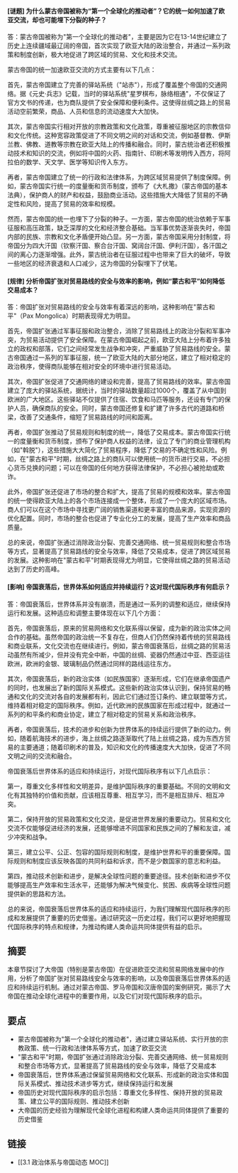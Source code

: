#### [谜题] 为什么蒙古帝国被称为“第一个全球化的推动者”？它的统一如何加速了欧亚交流，却也可能埋下分裂的种子？
答：蒙古帝国被称为"第一个全球化的推动者"，主要是因为它在13-14世纪建立了历史上连续疆域最辽阔的帝国，首次实现了欧亚大陆的政治整合，并通过一系列政策和制度创新，极大地促进了跨区域的贸易、文化和技术交流。

蒙古帝国的统一加速欧亚交流的方式主要有以下几点：

首先，蒙古帝国建立了完善的驿站系统（"站赤"），形成了覆盖整个帝国的交通网络。据《元史·兵志》记载，当时的驿站系统"星罗棋布，脉络相通"，不仅保证了官方文书的传递，也为商队提供了安全保障和便利条件。这使得丝绸之路上的贸易活动空前繁荣，商品、人员和信息的流动速度大大加快。

其次，蒙古帝国实行相对开放的宗教政策和文化政策，尊重被征服地区的宗教信仰和文化传统。这种宽容政策促进了不同文明之间的对话和交流，例如基督教、伊斯兰教、佛教、道教等宗教在欧亚大陆上的传播和融合。同时，蒙古统治者还积极推动技术和知识的交流，例如将中国的火药、指南针、印刷术等发明传入西方，将阿拉伯的数学、天文学、医学等知识传入东方。

再者，蒙古帝国建立了统一的行政和法律体系，为跨区域贸易提供了制度保障。例如，蒙古帝国实行统一的度量衡和货币制度，颁布了《大札撒》（蒙古帝国的基本法典），保护商人的财产和权益，鼓励商业活动。这些措施大大降低了贸易的不确定性和风险，提高了贸易的效率和规模。

然而，蒙古帝国的统一也埋下了分裂的种子。一方面，蒙古帝国的统治依赖于军事征服和高压政策，缺乏深厚的文化和经济整合基础。当军事优势逐渐丧失时，帝国内部的民族、宗教和文化矛盾便开始凸显。另一方面，蒙古帝国采用分封制度，将帝国分为四大汗国（钦察汗国、察合台汗国、窝阔台汗国、伊利汗国），各汗国之间的离心力逐渐增强。此外，蒙古统治者在征服过程中也带来了巨大的破坏，导致一些地区的经济衰退和人口减少，这为帝国的分裂埋下了伏笔。

#### [规律] 分析帝国扩张对贸易路线的安全与效率的影响，例如“蒙古和平”如何降低交易成本？
答：帝国扩张对贸易路线的安全与效率有着深远的影响，这种影响在"蒙古和平"（Pax Mongolica）时期表现得尤为明显。

首先，帝国扩张通过军事征服和政治整合，消除了贸易路线上的政治分裂和军事冲突，为贸易活动提供了安全保障。在蒙古帝国崛起之前，欧亚大陆上分布着许多独立的政权和部落，它们之间经常发生战争和冲突，严重威胁了贸易路线的安全。蒙古帝国通过一系列的军事征服，统一了欧亚大陆的大部分地区，建立了相对稳定的政治秩序，使得商队能够在相对安全的环境中进行贸易活动。

其次，帝国扩张促进了交通网络的建设和完善，提高了贸易路线的效率。蒙古帝国建立了庞大的驿站系统，据统计，当时的驿站数量超过1000个，覆盖了从中国到欧洲的广大地区。这些驿站不仅提供了住宿、饮食和马匹等服务，还设有专门的保护人员，确保商队的安全。同时，蒙古帝国还修复和扩建了许多古代的道路和桥梁，改善了交通条件，缩短了贸易路线的时间和距离。

再者，帝国扩张推动了贸易规则和制度的统一，降低了交易成本。蒙古帝国实行统一的度量衡和货币制度，颁布了保护商人权益的法律，设立了专门的商业管理机构（如"斡脱"），这些措施大大简化了贸易程序，降低了交易的不确定性和风险。例如，在"蒙古和平"时期，丝绸之路上的商队可以使用统一的货币进行交易，不必担心货币兑换的问题；可以在帝国的任何地方获得法律保护，不必担心被抢劫或欺诈。

此外，帝国扩张还促进了市场的整合和扩大，提高了贸易的规模和效率。蒙古帝国的统一使得欧亚大陆上的各个市场连接成一个整体，形成了一个庞大的区域市场。商人们可以在这个市场中寻找更广阔的销售渠道和更丰富的商品来源，实现资源的优化配置。同时，市场的整合也促进了专业化分工的发展，提高了生产效率和商品质量。

总的来说，帝国扩张通过消除政治分裂、完善交通网络、统一贸易规则和整合市场等方式，显著提高了贸易路线的安全与效率，降低了交易成本，促进了跨区域贸易的发展。这种影响在"蒙古和平"时期表现得尤为明显，它使得丝绸之路的贸易活动达到了历史的高峰。

#### [影响] 帝国衰落后，世界体系如何适应并持续运行？这对现代国际秩序有何启示？
答：帝国衰落后，世界体系并没有崩溃，而是通过一系列的调整和适应，继续保持运行和发展。这种适应和调整主要体现在以下几个方面：

首先，帝国衰落后，原来的贸易网络和文化联系得以保留，成为新的政治实体之间合作的基础。虽然帝国的政治统一不复存在，但商人们仍然保持着传统的贸易路线和商业联系，文化交流也在继续进行。例如，蒙古帝国衰落后，丝绸之路的贸易活动虽然有所减少，但并没有完全中断，中国的丝绸、瓷器仍然通过中亚、西亚运往欧洲，欧洲的金银、玻璃制品仍然通过同样的路线运往东方。

其次，帝国衰落后，新的政治实体（如民族国家）逐渐形成，它们在继承帝国遗产的同时，也发展出了新的国际关系模式。这些新的政治实体认识到，保持贸易的畅通和文化的交流对各自的发展都有利，因此它们通过签订条约、建立联盟等方式，维持着相对稳定的国际秩序。例如，近代欧洲的民族国家在形成过程中，就通过一系列的和平条约和商业协定，建立了相对稳定的贸易关系和政治秩序。

再者，帝国衰落后，技术的进步和创新为世界体系的持续运行提供了新的动力。例如，随着航海技术的进步，海上丝绸之路逐渐取代了陆上丝绸之路，成为东西方贸易的主要通道；随着印刷术的普及，知识和文化的传播速度大大加快，促进了不同文明之间的交流和融合。

帝国衰落后世界体系的适应和持续运行，对现代国际秩序有以下几点启示：

第一，尊重文化多样性和文明差异，是维护国际秩序的重要基础。不同的文明和文化有其独特的价值和贡献，应该相互尊重、相互学习，而不是相互排斥、相互冲突。

第二，保持开放的贸易政策和文化交流，是促进世界发展的重要动力。贸易和文化交流不仅能够促进经济的发展，还能够增进不同国家和民族之间的了解和友谊，减少冲突和战争。

第三，建立公平、公正、包容的国际规则和制度，是维护世界和平的重要保障。国际规则和制度应该反映各国的共同利益和诉求，而不是少数国家的意志和利益。

第四，推动技术创新和进步，是解决全球性问题的重要途径。技术创新和进步不仅能够提高生产效率和生活水平，还能够为解决气候变化、贫困、疾病等全球性问题提供新的思路和方法。

总的来说，帝国衰落后世界体系的适应和持续运行，为我们理解现代国际秩序的形成和发展提供了重要的历史借鉴。通过研究这一历史过程，我们可以更好地把握现代国际秩序的特点和规律，为推动构建人类命运共同体提供有益的启示。

## 摘要

本章节探讨了大帝国（特别是蒙古帝国）在促进欧亚交流和贸易网络发展中的作用，分析了帝国扩张对贸易路线安全与效率的影响，以及帝国衰落后世界体系的适应和持续运行机制。通过对蒙古帝国、罗马帝国和汉唐帝国的案例研究，揭示了大帝国在推动全球化进程中的重要作用，以及它们对现代国际秩序的启示。

## 要点

- 蒙古帝国被称为"第一个全球化的推动者"，通过建立驿站系统、实行开放的宗教政策、统一行政和法律体系等方式，加速了欧亚交流
- "蒙古和平"时期，帝国扩张通过消除政治分裂、完善交通网络、统一贸易规则和整合市场等方式，显著提高了贸易路线的安全与效率，降低了交易成本
- 帝国衰落后，世界体系通过保留贸易网络和文化联系、形成新的政治实体和国际关系模式、推动技术进步等方式，继续保持运行和发展
- 帝国历史对现代国际秩序的启示包括：尊重文化多样性、保持开放的贸易政策、建立公平的国际规则、推动技术创新
- 大帝国的历史经验为理解现代全球化进程和构建人类命运共同体提供了重要的历史借鉴

## 链接

- [[3.1 政治体系与帝国动态 MOC]]
